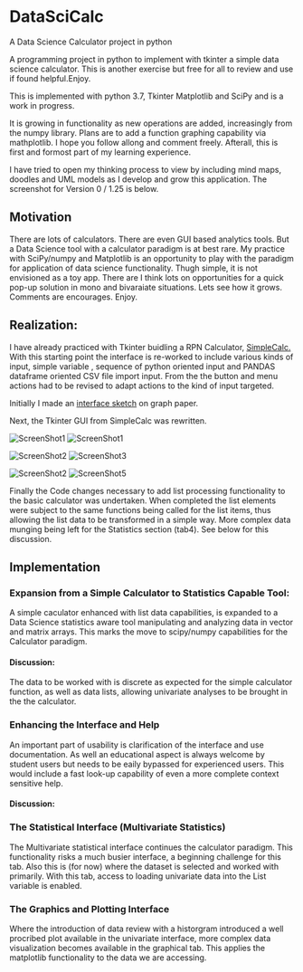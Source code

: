 # DataSciCalc

A Data Science Calculator project in python
  
A programming project in python to implement with tkinter a simple data science calculator. This is another exercise but free for all to review and use if found helpful.Enjoy.

This is implemented with python 3.7, Tkinter Matplotlib and SciPy and is a work in progress. 

It is growing in functionality as new operations are added, increasingly from the numpy library. Plans are to add a function graphing capability via mathplotlib. I hope you follow allong and comment freely. Afterall, this is first and formost part of my learning experience.

I have tried to open my thinking process to view by including mind maps, doodles and UML models as I develop and grow this application. The screenshot for Version 0 / 1.25 is below.

## Motivation
  
There are lots of calculators. There are even GUI based analytics tools. But a Data Science tool with a calculator paradigm is at best rare. My practice with SciPy/numpy and Matplotlib is an opportunity to play with the paradigm for application of data science functionality. Thugh simple, it is not envisioned as a toy app. There are I think lots on opportunities for a quick pop-up solution in mono and bivaraiate situations. Lets see how it grows. Comments are encourages. Enjoy.

## Realization:

I have already practiced with Tkinter buidling a RPN Calculator, [SimpleCalc.](https://medmatix.github.io/SimpleCalc/) With this starting point the interface is re-worked to include various kinds of input, simple variable <entry>, sequence of python <List> oriented input and PANDAS dataframe oriented CSV file import input. From the the button and menu actions had to be revised to adapt actions to the kind of input targeted.
  
Initially I made an [interface sketch](https://github.com/medmatix/DataSciCalc/blob/master/GUI%20Layout%20Notes%20page_8.pdf) on graph paper.

Next, the Tkinter GUI from SimpleCalc was rewritten.


![ScreenShot1](DataSciCalc1.png) ![ScreenShot1](DataSciCalc1b.png)
  
![ScreenShot2](DataSciCalc2.png) ![ScreenShot3](DataSciCalc3.png)
  
![ScreenShot2](DataSciCalc4.png) ![ScreenShot5](DataSciCalc5.png)

Finally the Code changes necessary to add list processing functionality to the basic calculator was undertaken. When completed the list elements were subject to the same functions being called for the list items, thus allowing the list data to be transformed in a simple way. More complex data munging being left for the Statistics section (tab4). See below for this discussion.

## Implementation

### Expansion from a Simple Calculator to Statistics Capable Tool: 
  
A simple caculator enhanced with list data capabilities, is expanded to a Data Science statistics aware tool manipulating and analyzing data in vector and matrix arrays. This marks the move to scipy/numpy capabilities for the Calculator paradigm.

#### Discussion:
The data to be worked with is discrete as expected for the simple calculator function, as well as data lists, allowing univariate analyses to be brought in the the calculator. 

### Enhancing the Interface and Help

An important part of usability is clarification of the interface and use documentation. As well an educational aspect is always welcome by student users but needs to be eaily bypassed for experienced users. This would include a fast look-up capability of even a more complete context sensitive help.

#### Discussion:


### The Statistical Interface (Multivariate Statistics)
The Multivariate statistical interface continues the calculator paradigm. This functionality risks a much busier interface, a beginning challenge for this tab. Also this is (for now) where the dataset is selected and worked with primarily. With this tab, access to loading univariate data into the List variable is enabled.

### The Graphics and Plotting Interface
Where the introduction of data review with a historgram introduced a well procribed plot available in the univariate interface, more complex data visualization becomes available in the graphical tab. This applies the matplotlib functionality to the data we are accessing.

